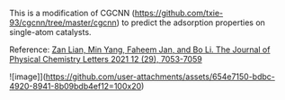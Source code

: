 This is a modification of CGCNN (https://github.com/txie-93/cgcnn/tree/master/cgcnn) to predict the adsorption properties on single-atom catalysts.

Reference: [Zan Lian, Min Yang, Faheem Jan, and Bo Li. The Journal of Physical Chemistry Letters 2021 12 (29), 7053-7059](https://pubs.acs.org/doi/10.1021/acs.jpclett.1c00927?ref=PDF)

![image]](https://github.com/user-attachments/assets/654e7150-bdbc-4920-8941-8b09bdb4ef12=100x20)
